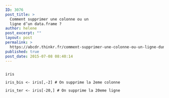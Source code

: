 ```yaml
---
ID: 3076
post_title: >
  Comment supprimer une colonne ou un
  ligne d’un data.frame ?
author: helene
post_excerpt: ""
layout: post
permalink: >
  https://abcdr.thinkr.fr/comment-supprimer-une-colonne-ou-un-ligne-dun-data-frame-2/
published: true
post_date: 2015-07-08 08:40:14
---
```

<p> <pre><code><br />iris</p><p>iris_bis &lt;- iris[,-2] # On supprime la 2eme colonne</p><p>iris_ter &lt;- iris[-20,] # On supprime la 20eme ligne</p><p></code></pre> </p>